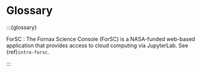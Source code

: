 # Glossary

:::{glossary}

ForSC
: The Fornax Science Console (ForSC) is a NASA-funded web-based application that provides access to cloud computing via JupyterLab.
See {ref}`intro-forsc`.

:::
